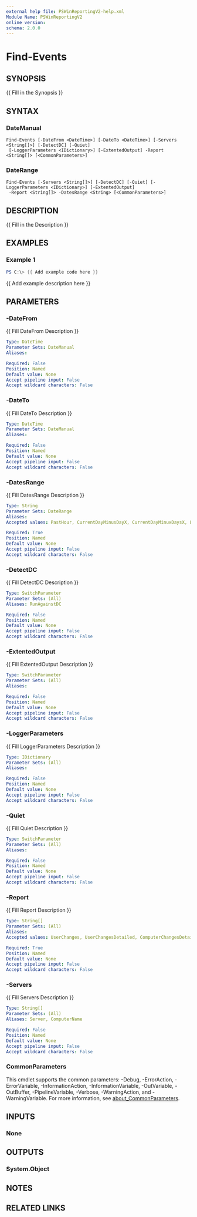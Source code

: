 ```yaml
---
external help file: PSWinReportingV2-help.xml
Module Name: PSWinReportingV2
online version:
schema: 2.0.0
---
```


# Find-Events

## SYNOPSIS
{{ Fill in the Synopsis }}

## SYNTAX

### DateManual
```
Find-Events [-DateFrom <DateTime>] [-DateTo <DateTime>] [-Servers <String[]>] [-DetectDC] [-Quiet]
 [-LoggerParameters <IDictionary>] [-ExtentedOutput] -Report <String[]> [<CommonParameters>]
```

### DateRange
```
Find-Events [-Servers <String[]>] [-DetectDC] [-Quiet] [-LoggerParameters <IDictionary>] [-ExtentedOutput]
 -Report <String[]> -DatesRange <String> [<CommonParameters>]
```

## DESCRIPTION
{{ Fill in the Description }}

## EXAMPLES

### Example 1
```powershell
PS C:\> {{ Add example code here }}
```

{{ Add example description here }}

## PARAMETERS

### -DateFrom
{{ Fill DateFrom Description }}

```yaml
Type: DateTime
Parameter Sets: DateManual
Aliases:

Required: False
Position: Named
Default value: None
Accept pipeline input: False
Accept wildcard characters: False
```

### -DateTo
{{ Fill DateTo Description }}

```yaml
Type: DateTime
Parameter Sets: DateManual
Aliases:

Required: False
Position: Named
Default value: None
Accept pipeline input: False
Accept wildcard characters: False
```

### -DatesRange
{{ Fill DatesRange Description }}

```yaml
Type: String
Parameter Sets: DateRange
Aliases:
Accepted values: PastHour, CurrentDayMinusDayX, CurrentDayMinuxDaysX, Last7days, CurrentMonth, CurrentDay, Last3days, Everything, PastDay, CurrentQuarter, PastMonth, PastQuarter, OnDay, CustomDate, CurrentHour, Last14days

Required: True
Position: Named
Default value: None
Accept pipeline input: False
Accept wildcard characters: False
```

### -DetectDC
{{ Fill DetectDC Description }}

```yaml
Type: SwitchParameter
Parameter Sets: (All)
Aliases: RunAgainstDC

Required: False
Position: Named
Default value: None
Accept pipeline input: False
Accept wildcard characters: False
```

### -ExtentedOutput
{{ Fill ExtentedOutput Description }}

```yaml
Type: SwitchParameter
Parameter Sets: (All)
Aliases:

Required: False
Position: Named
Default value: None
Accept pipeline input: False
Accept wildcard characters: False
```

### -LoggerParameters
{{ Fill LoggerParameters Description }}

```yaml
Type: IDictionary
Parameter Sets: (All)
Aliases:

Required: False
Position: Named
Default value: None
Accept pipeline input: False
Accept wildcard characters: False
```

### -Quiet
{{ Fill Quiet Description }}

```yaml
Type: SwitchParameter
Parameter Sets: (All)
Aliases:

Required: False
Position: Named
Default value: None
Accept pipeline input: False
Accept wildcard characters: False
```

### -Report
{{ Fill Report Description }}

```yaml
Type: String[]
Parameter Sets: (All)
Aliases:
Accepted values: UserChanges, UserChangesDetailed, ComputerChangesDetailed, UserStatus, UserLockouts, UserLogon, UserUnlocked, ComputerCreatedChanged, ComputerDeleted, UserLogonKerberos, GroupMembershipChanges, GroupEnumeration, GroupChanges, GroupCreateDelete, GroupChangesDetailed, GroupPolicyChanges, LogsClearedSecurity, LogsClearedOther, EventsReboots

Required: True
Position: Named
Default value: None
Accept pipeline input: False
Accept wildcard characters: False
```

### -Servers
{{ Fill Servers Description }}

```yaml
Type: String[]
Parameter Sets: (All)
Aliases: Server, ComputerName

Required: False
Position: Named
Default value: None
Accept pipeline input: False
Accept wildcard characters: False
```

### CommonParameters
This cmdlet supports the common parameters: -Debug, -ErrorAction, -ErrorVariable, -InformationAction, -InformationVariable, -OutVariable, -OutBuffer, -PipelineVariable, -Verbose, -WarningAction, and -WarningVariable. For more information, see [about_CommonParameters](http://go.microsoft.com/fwlink/?LinkID=113216).

## INPUTS

### None

## OUTPUTS

### System.Object
## NOTES

## RELATED LINKS
